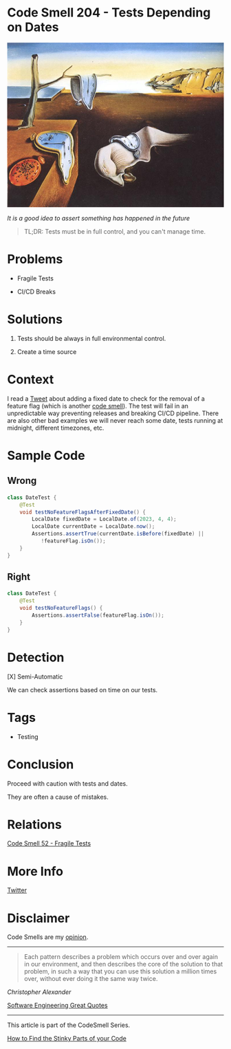 # Code Smell 204 - Tests Depending on Dates
            
![Code Smell 204 - Tests Depending on Dates](Code%20Smell%20204%20-%20Tests%20Depending%20on%20Dates.jpg)

*It is a good idea to assert something has happened in the future*

> TL;DR: Tests must be in full control, and you can't manage time.

# Problems

- Fragile Tests

- CI/CD Breaks

# Solutions

1. Tests should be always in full environmental control.

2. Create a time source

# Context

I read a [Tweet](https://twitter.com/housecor/status/1639975667713409030) about adding a fixed date to check for the removal of a feature flag (which is another [code smell](https://github.com/mcsee/Software-Design-Articles/tree/main/Articles/Code%20Smells/Code%20Smell%2029%20-%20Settings%20-%20Configs/readme.md)).
The test will fail in an unpredictable way preventing releases and breaking CI/CD pipeline.
There are also other bad examples we will never reach some date, tests running at midnight, different timezones, etc.

# Sample Code

## Wrong

[Gist Url]: # (https://gist.github.com/mcsee/7e96669a0239ea203c90423e2e08b22d)

```java
class DateTest {
    @Test
    void testNoFeatureFlagsAfterFixedDate() {
        LocalDate fixedDate = LocalDate.of(2023, 4, 4);
        LocalDate currentDate = LocalDate.now();        
        Assertions.assertTrue(currentDate.isBefore(fixedDate) ||
           !featureFlag.isOn());
    }
}
```

## Right

[Gist Url]: # (https://gist.github.com/mcsee/3ccfe6623e9eea63c135afa59c4dbf4f)

```java
class DateTest {
    @Test
    void testNoFeatureFlags() {   
        Assertions.assertFalse(featureFlag.isOn());
    }
}
```

# Detection

[X] Semi-Automatic 

We can check assertions based on time on our tests.

# Tags

- Testing

# Conclusion

Proceed with caution with tests and dates. 

They are often a cause of mistakes.

# Relations

[Code Smell 52 - Fragile Tests](https://github.com/mcsee/Software-Design-Articles/tree/main/Articles/Code%20Smells/Code%20Smell%2052%20-%20Fragile%20Tests/readme.md)

# More Info

[Twitter](https://x.com/1639975667713409030)

# Disclaimer

Code Smells are my [opinion](https://github.com/mcsee/Software-Design-Articles/tree/main/Articles/Blogging/I%20Wrote%20More%20than%2090%20Articles%20on%202021%20Here%20is%20What%20I%20Learned/readme.md).
  
* * *

> Each pattern describes a problem which occurs over and over again in our environment, and then describes the core of the solution to that problem, in such a way that you can use this solution a million times over, without ever doing it the same way twice.

_Christopher Alexander_
 
[Software Engineering Great Quotes](https://github.com/mcsee/Software-Design-Articles/tree/main/Articles/Quotes/Software%20Engineering%20Great%20Quotes/readme.md)

* * *

This article is part of the CodeSmell Series.

[How to Find the Stinky Parts of your Code](https://github.com/mcsee/Software-Design-Articles/tree/main/Articles/Code%20Smells/How%20to%20Find%20the%20Stinky%20parts%20of%20your%20Code/readme.md)